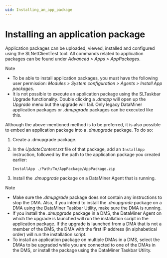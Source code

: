 ```yaml
---
uid: Installing_an_app_package
---
```


# Installing an application package

Application packages can be uploaded, viewed, installed and configured using the SLNetClientTest tool. All commands related to application packages can be found under *Advanced > Apps > AppPackages*.

> [!NOTE]
>
> - To be able to install application packages, you must have the following user permission: *Modules > System configuration > Agents > Install App packages*.
> - It is not possible to execute an application package using the SLTaskbar Upgrade functionality. Double clicking a *.dmapp* will open up the *Upgrade* menu but the upgrade will fail. Only legacy DataMiner application packages or *.dmupgrade* packages can be executed like this.

Although the above-mentioned method is to be preferred, it is also possible to embed an application package into a *.dmupgrade* package. To do so:

1. Create a .dmupgrade package.

1. In the *UpdateContent.txt* file of that package, add an `InstallApp` instruction, followed by the path to the application package you created earlier:

    `InstallApp ./Path/To/AppPackage/AppPackage.zip`

1. Install the *.dmupgrade* package on a DataMiner Agent that is running.

> [!NOTE]
>
> - Make sure the *.dmupgrade* package does not contain any instructions to stop the DMA. Also, if you intend to install the *.dmupgrade* package on a DMA using the DataMiner Taskbar Utility, make sure the DMA is running.
> - If you install the *.dmupgrade* package in a DMS, the DataMiner Agent on which the upgrade is launched will run the installation script in the application package. If the upgrade is launched from a DMA that is not a member of the DMS, the DMA with the first IP address (in alphabetical order) will run the installation script.
> - To install an application package on multiple DMAs in a DMS, select the DMAs to be upgraded while you are connected to one of the DMAs in the DMS, or install the package using the DataMiner Taskbar Utility.
